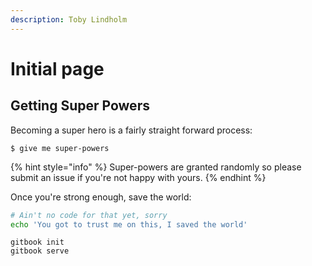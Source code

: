 ```yaml
---
description: Toby Lindholm
---
```


# Initial page

## Getting Super Powers

Becoming a super hero is a fairly straight forward process:

```text
$ give me super-powers
```

{% hint style="info" %}
Super-powers are granted randomly so please submit an issue if you're not happy with yours.
{% endhint %}

Once you're strong enough, save the world:

```bash
# Ain't no code for that yet, sorry
echo 'You got to trust me on this, I saved the world'
```

```
gitbook init
gitbook serve
```




